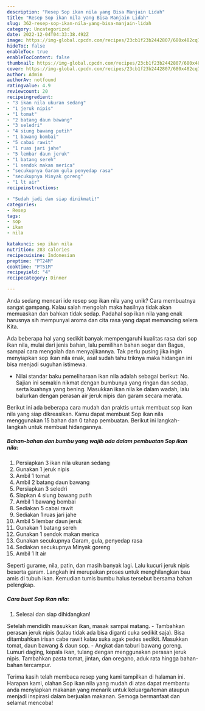 ```yaml
---
description: "Resep Sop ikan nila yang Bisa Manjain Lidah"
title: "Resep Sop ikan nila yang Bisa Manjain Lidah"
slug: 362-resep-sop-ikan-nila-yang-bisa-manjain-lidah
category: Uncategorized
date: 2022-12-04T04:33:38.492Z
image: https://img-global.cpcdn.com/recipes/23cb1f23b2442807/680x482cq70/sop-ikan-nila-foto-resep-utama.jpg
hideToc: false
enableToc: true
enableTocContent: false
thumbnail: https://img-global.cpcdn.com/recipes/23cb1f23b2442807/680x482cq70/sop-ikan-nila-foto-resep-utama.jpg
cover: https://img-global.cpcdn.com/recipes/23cb1f23b2442807/680x482cq70/sop-ikan-nila-foto-resep-utama.jpg
author: Admin
authorAv: notfound
ratingvalue: 4.9
reviewcount: 20
recipeingredient:
- "3 ikan nila ukuran sedang"
- "1 jeruk nipis"
- "1 tomat"
- "2 batang daun bawang"
- "3 seledri"
- "4 siung bawang putih"
- "1 bawang bombai"
- "5 cabai rawit"
- "1 ruas jari jahe"
- "5 lembar daun jeruk"
- "1 batang sereh"
- "1 sendok makan merica"
- "secukupnya Garam gula penyedap rasa"
- "secukupnya Minyak goreng"
- "1 lt air"
recipeinstructions:

- "Sudah jadi dan siap dinikmati!"
categories:
- Resep
tags:
- sop
- ikan
- nila

katakunci: sop ikan nila 
nutrition: 283 calories
recipecuisine: Indonesian
preptime: "PT24M"
cooktime: "PT51M"
recipeyield: "4"
recipecategory: Dinner

---
```





Anda sedang mencari ide resep sop ikan nila yang unik? Cara membuatnya sangat gampang. Kalau salah mengolah maka hasilnya tidak akan memuaskan dan bahkan tidak sedap. Padahal sop ikan nila yang enak harusnya sih mempunyai aroma dan cita rasa yang dapat memancing selera Kita.





Ada beberapa hal yang sedikit banyak mempengaruhi kualitas rasa dari sop ikan nila, mulai dari jenis bahan, lalu pemilihan bahan segar dan Bagus, sampai cara mengolah dan menyajikannya. Tak perlu pusing jika ingin menyiapkan sop ikan nila enak,      asal sudah tahu triknya maka hidangan ini bisa menjadi suguhan istimewa.














- Nilai standar baku pemeliharaan ikan nila adalah sebagai berikut: No. Sajian ini semakin nikmat dengan bumbunya yang ringan dan sedap, serta kuahnya yang bening. Masukkan ikan nila ke dalam wadah, lalu balurkan dengan perasan air jeruk nipis dan garam secara merata.






Berikut ini ada beberapa cara mudah dan praktis untuk membuat sop ikan nila yang siap dikreasikan. Kamu dapat membuat Sop ikan nila menggunakan 15 bahan dan 0 tahap pembuatan. Berikut ini langkah-langkah untuk membuat hidangannya.

<!--inarticleads1-->

##### Bahan-bahan dan bumbu yang wajib ada dalam pembuatan Sop ikan nila:

1. Persiapkan 3 ikan nila ukuran sedang
1. Gunakan 1 jeruk nipis
1. Ambil 1 tomat
1. Ambil 2 batang daun bawang
1. Persiapkan 3 seledri
1. Siapkan 4 siung bawang putih
1. Ambil 1 bawang bombai
1. Sediakan 5 cabai rawit
1. Sediakan 1 ruas jari jahe
1. Ambil 5 lembar daun jeruk
1. Gunakan 1 batang sereh
1. Gunakan 1 sendok makan merica
1. Gunakan secukupnya Garam, gula, penyedap rasa
1. Sediakan secukupnya Minyak goreng
1. Ambil 1 lt air


Seperti gurame, nila, patin, dan masih banyak lagi. Lalu kucuri jeruk nipis beserta garam. Langkah ini merupakan proses untuk menghilangkan bau amis di tubuh ikan. Kemudian tumis bumbu halus tersebut bersama bahan pelengkap. 

<!--inarticleads2-->

##### Cara buat Sop ikan nila:


1. Selesai dan siap dihidangkan!

Setelah mendidih masukkan ikan, masak sampai matang. - Tambahkan perasan jeruk nipis (kalau tidak ada bisa diganti cuka sedikit saja). Bisa ditambahkan irisan cabe rawit kalau suka agak pedes sedikit. Masukkan tomat, daun bawang &amp; daun sop. - Angkat dan taburi bawang goreng. Lumuri daging, kepala ikan, tulang dengan menggunakan perasan jeruk nipis. Tambahkan pasta tomat, jintan, dan oregano, aduk rata hingga bahan-bahan tercampur. 

Terima kasih telah membaca resep yang kami tampilkan di halaman ini. Harapan kami, olahan Sop ikan nila yang mudah di atas dapat membantu anda menyiapkan makanan yang menarik untuk keluarga/teman ataupun menjadi inspirasi dalam berjualan makanan. Semoga bermanfaat dan selamat mencoba!
